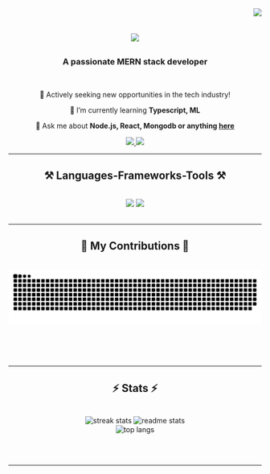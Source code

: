 <img align="right" src="https://visitor-badge.laobi.icu/badge?page_id=YadhuCU.YadhuCU" />

<h1 align="center">
    <img src="https://readme-typing-svg.herokuapp.com/?font=Righteous&size=35&center=true&vCenter=true&width=500&height=70&duration=4000&lines=Hi+There!+👋;+I'm+Yadhukrishna+CU!;" />
</h1>

<h3 align="center">A passionate MERN stack developer </h3>

<br/>

<div align="center">
 
 🔭 Actively seeking new opportunities in the tech industry!
 
 🌱 I’m currently learning **Typescript, ML**

💬 Ask me about **Node.js, React, Mongodb or anything [here](https://github.com/YadhuCU/YadhuCU/issues)**

 </div>
 
<div align="center"> 
  <a href="mailto:yadhukrishnacu003@gmail.com">
    <img src="https://img.shields.io/badge/Gmail-333333?style=for-the-badge&logo=gmail&logoColor=red" />
  </a>
  <a href="https://linkedin.com/in/yadhukrishna-cu-618b36221" target="_blank">
    <img src="https://img.shields.io/badge/LinkedIn-0077B5?style=for-the-badge&logo=linkedin&logoColor=white" target="_blank" />
  </a>
</div>

 <hr/>
 
<h2 align="center">⚒️ Languages-Frameworks-Tools ⚒️</h2>
<br/>
<div align="center">
    <img src="https://skillicons.dev/icons?i=react,bootstrap,mui,html,css,neovim,github,figma,tailwind,git,vite" />
    <img src="https://skillicons.dev/icons?i=nodejs,python,javascript,typescript,express,firebase,mongodb,django,c,java,bash,linux" /><br>
</div>

<br/>
<hr/>

<div align="center">
  <h2>🐍 My Contributions 🐍</h2>
  <br>
  <img alt="snake eating my contributions" src="https://raw.githubusercontent.com/YadhuCU/YadhuCU/output/github-contribution-grid-snake-dark.svg" />
  
  <br/><br/><br/>
</div>

<hr/>

<h2 align="center">⚡ Stats ⚡</h2>
<br>
<div align=center>
  <img width=390 src="https://streak-stats.demolab.com/?user=YadhuCU&count_private=true&theme=react&border_radius=10" alt="streak stats"/>
  <img width=390 src="https://github-readme-stats.vercel.app/api?username=YadhuCU&count_private=true&show_icons=true&theme=react&border_radius=10" alt="readme stats" />
  <br/>
  <img width=325 align="center" src="https://github-readme-stats.vercel.app/api/top-langs/?username=YadhuCU&hide=HTML&langs_count=8&layout=compact&theme=react&border_radius=10&size_weight=0.5&count_weight=0.5&exclude_repo=github-readme-stats" alt="top langs" />
</div>

<br/><br/>

<hr/>

<br/>

